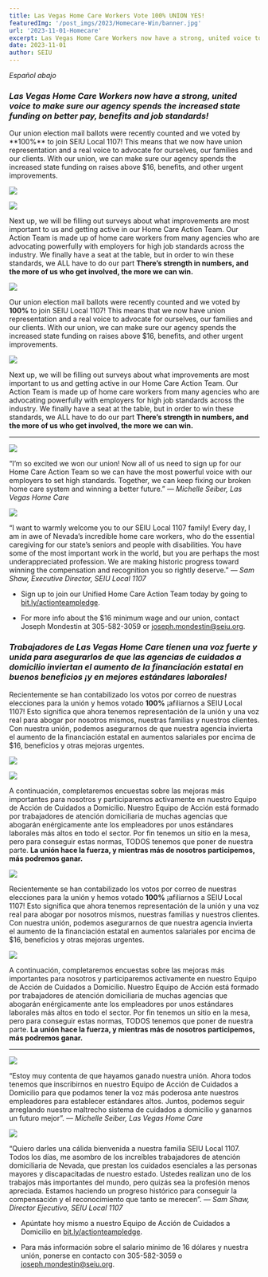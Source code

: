 ```yaml
---
title: Las Vegas Home Care Workers Vote 100% UNION YES!
featuredImg: '/post_imgs/2023/Homecare-Win/banner.jpg'
url: '2023-11-01-Homecare'
excerpt: Las Vegas Home Care Workers now have a strong, united voice to make sure our agency spends the increased state funding on better pay, benefits and job standards!
date: 2023-11-01
author: SEIU
---
```

<div class="prose mx-auto">
<div class="text-center">

*Español abajo*
</div>

### *Las Vegas Home Care Workers now have a strong, united voice to make sure our agency spends the increased state funding on better pay, benefits and job standards!*
<div class="hidden md:block">
Our union election mail ballots were recently counted and we voted by **100%** to join SEIU Local 1107! This means that we now have union representation and a real voice to advocate for ourselves, our families and our clients. With our union, we can make sure our agency spends the increased state funding on raises above $16, benefits, and other urgent improvements. 
<div class="flex flex-row">

![](/post_imgs/2023/Homecare-Win/homecare2.png)

![](/post_imgs/2023/Homecare-Win/homecare1.jpg)

</div>

Next up, we will be filling out surveys about what improvements are most important to us and getting active in our Home Care Action Team. Our Action Team is made up of home care workers from many agencies who are advocating powerfully with employers for high job standards across the industry. We finally have a seat at the table, but in order to win these standards, we ALL have to do our part **There’s strength in numbers, and the more of us who get involved, the more we can win.**

</div>
<div class="block md:hidden">

![](/post_imgs/2023/Homecare-Win/homecare1.jpg)

Our union election mail ballots were recently counted and we voted by **100%** to join SEIU Local 1107! This means that we now have union representation and a real voice to advocate for ourselves, our families and our clients. With our union, we can make sure our agency spends the increased state funding on raises above $16, benefits, and other urgent improvements. 

![](/post_imgs/2023/Homecare-Win/homecare2.png)

Next up, we will be filling out surveys about what improvements are most important to us and getting active in our Home Care Action Team. Our Action Team is made up of home care workers from many agencies who are advocating powerfully with employers for high job standards across the industry. We finally have a seat at the table, but in order to win these standards, we ALL have to do our part **There’s strength in numbers, and the more of us who get involved, the more we can win.**

</div>

---

<div class="flex flex-col md:flex-row align-middle">

![](/post_imgs/2023/Homecare-Win/homecare3.png)
<div class="px-2 max-w-xs py-0 md:py-8">

“I’m so excited we won our union! Now all of us need to sign up for our Home Care Action Team so we can have the most powerful voice with our employers to set high standards. Together, we can keep fixing our broken home care system and winning a better future.” — *Michelle Seiber, Las Vegas Home Care*

</div>
</div>
<div class="flex flex-col md:flex-row align-middle">

![](/post_imgs/2023/Homecare-Win/sam.jpg)
<div class="px-2 max-w-xs py-0 md:py-6">

“I want to warmly welcome you to our SEIU Local 1107 family! Every day, I am in awe of Nevada’s incredible home care workers, who do the essential caregiving for our state’s seniors and people with disabilities. You have some of the most important work in the world, but you are perhaps the most underappreciated profession. We are making historic progress toward winning the compensation and recognition you so rightly deserve.” — *Sam Shaw, Executive Director, SEIU Local 1107* 
</div>
</div>

* Sign up to join our Unified Home Care Action Team today by going to [bit.ly/actionteampledge](bit.ly/actionteampledge).

* For more info about the $16 minimum wage and our union, contact Joseph Mondestin at 305-582-3059 or [joseph.mondestin@seiu.org](mailto:joseph.mondestin@seiu.org).

### *Trabajadores de Las Vegas Home Care tienen una voz fuerte y unida para asegurarlos de que las agencias de cuidados a domicilio inviertan el aumento de la financiación estatal en buenos beneficios ¡y en mejores estándares laborales!*
<div class="hidden md:block">

Recientemente se han contabilizado los votos por correo de nuestras elecciones para la unión y hemos votado **100%** ¡afiliarnos a SEIU Local 1107! Esto significa que ahora tenemos representación de la unión y una voz real para abogar por nosotros mismos, nuestras familias y nuestros clientes. Con nuestra unión, podemos asegurarnos de que nuestra agencia invierta el aumento de la financiación estatal en aumentos salariales por encima de $16, beneficios y otras mejoras urgentes. 
<div class="flex flex-row">

![](/post_imgs/2023/Homecare-Win/homecare2.png)

![](/post_imgs/2023/Homecare-Win/homecare1.jpg)

</div>

A continuación, completaremos encuestas sobre las mejoras más importantes para nosotros y participaremos activamente en nuestro Equipo de Acción de Cuidados a Domicilio. Nuestro Equipo de Acción está formado por trabajadores de atención domiciliaria de muchas agencias que abogarán enérgicamente ante los empleadores por unos estándares laborales más altos en todo el sector. Por fin tenemos un sitio en la mesa, pero para conseguir estas normas, TODOS tenemos que poner de nuestra parte. **La unión hace la fuerza, y mientras más de nosotros participemos, más podremos ganar.**
</div>
<div class="block md:hidden">

![](/post_imgs/2023/Homecare-Win/homecare1.jpg)

Recientemente se han contabilizado los votos por correo de nuestras elecciones para la unión y hemos votado **100%** ¡afiliarnos a SEIU Local 1107! Esto significa que ahora tenemos representación de la unión y una voz real para abogar por nosotros mismos, nuestras familias y nuestros clientes. Con nuestra unión, podemos asegurarnos de que nuestra agencia invierta el aumento de la financiación estatal en aumentos salariales por encima de $16, beneficios y otras mejoras urgentes. 

![](/post_imgs/2023/Homecare-Win/homecare2.png)

A continuación, completaremos encuestas sobre las mejoras más importantes para nosotros y participaremos activamente en nuestro Equipo de Acción de Cuidados a Domicilio. Nuestro Equipo de Acción está formado por trabajadores de atención domiciliaria de muchas agencias que abogarán enérgicamente ante los empleadores por unos estándares laborales más altos en todo el sector. Por fin tenemos un sitio en la mesa, pero para conseguir estas normas, TODOS tenemos que poner de nuestra parte. **La unión hace la fuerza, y mientras más de nosotros participemos, más podremos ganar.**
</div>

---

<div class="flex flex-col md:flex-row align-middle">

![](/post_imgs/2023/Homecare-Win/homecare3.png)
<div class="px-2 max-w-xs py-0 md:py-8">

“Estoy muy contenta de que hayamos ganado nuestra unión. Ahora todos tenemos que inscribirnos en nuestro Equipo de Acción de Cuidados a Domicilio para que podamos tener la voz más poderosa ante nuestros empleadores para establecer estándares altos. Juntos, podemos seguir arreglando nuestro maltrecho sistema de cuidados a domicilio y ganarnos un futuro mejor”. — *Michelle Seiber, Las Vegas Home Care*
</div>
</div>
<div class="flex flex-col md:flex-row align-middle">

![](/post_imgs/2023/Homecare-Win/sam.jpg)
<div class="px-2 max-w-xs py-0 md:py-6">

“Quiero darles una cálida bienvenida a nuestra familia SEIU Local 1107. Todos los días, me asombro de los increíbles trabajadores de atención domiciliaria de Nevada, que prestan los cuidados esenciales a las personas mayores y discapacitadas de nuestro estado. Ustedes realizan uno de los trabajos más importantes del mundo, pero quizás sea la profesión menos apreciada. Estamos haciendo un progreso histórico para conseguir la compensación y el reconocimiento que tanto se merecen”. — *Sam Shaw, Director Ejecutivo, SEIU Local 1107*
</div>
</div>

* Apúntate hoy mismo a nuestro Equipo de Acción de Cuidados a Domicilio en [bit.ly/actionteampledge](bit.ly/actionteampledge).

* Para más información sobre el salario mínimo de 16 dólares y nuestra unión, ponerse en contacto con 305-582-3059 o [joseph.mondestin@seiu.org](mailto:joseph.mondestin@seiu.org). 

<div>